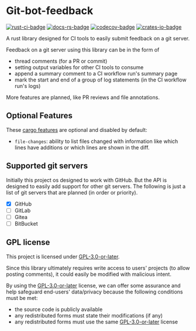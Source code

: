 # Git-bot-feedback

[![rust-ci-badge]][rust-ci-runs] [![docs-rs-badge]][docs-rs-link] [![codecov-badge]][codecov-link] [![crates-io-badge]][crates-io-link]

[codecov-badge]: https://codecov.io/gh/2bndy5/git-bot-feedback/graph/badge.svg?token=T3FRIJ64W0
[codecov-link]: https://app.codecov.io/gh/2bndy5/git-bot-feedback
[rust-ci-badge]: https://github.com/2bndy5/git-bot-feedback/actions/workflows/rust.yml/badge.svg
[rust-ci-runs]: https://github.com/2bndy5/git-bot-feedback/actions/workflows/rust.yml
[crates-io-badge]: https://img.shields.io/crates/v/git-bot-feedback
[crates-io-link]: https://crates.io/crates/git-bot-feedback
[docs-rs-badge]: https://img.shields.io/docsrs/git-bot-feedback
[docs-rs-link]: https://docs.rs/git-bot-feedback

A rust library designed for CI tools to easily submit feedback on a git server.

Feedback on a git server using this library can be in the form of

- thread comments (for a PR or commit)
- setting output variables for other CI tools to consume
- append a summary comment to a CI workflow run's summary page
- mark the start and end of a group of log statements (in the CI workflow run's logs)

More features are planned, like PR reviews and file annotations.

## Optional Features

These [cargo features][dep-features] are optional and disabled by default:

- `file-changes`: ability to list files changed with information like
  which lines have additions or which lines are shown in the diff.

[dep-features]: https://doc.rust-lang.org/cargo/reference/features.html#dependency-features

## Supported git servers

Initially this project os designed to work with GitHub.
But the API is designed to easily add support for other git servers.
The following is just a list of git servers that are planned (in order or priority).

- [x] GitHub
- [ ] GitLab
- [ ] Gitea
- [ ] BitBucket

## GPL license

[GPL-3.0-or-later]: https://choosealicense.com/licenses/gpl-3.0/

This project is licensed under [GPL-3.0-or-later].

Since this library ultimately requires write access to
users' projects (to allow posting comments),
it could easily be modified with malicious intent.

By using the [GPL-3.0-or-later] license,
we can offer some assurance and help safeguard end-users' data/privacy
because the following conditions must be met:

- the source code is publicly available
- any redistributed forms must state their modifications (if any)
- any redistributed forms must use the same [GPL-3.0-or-later] license
